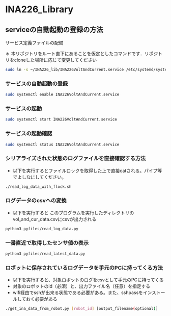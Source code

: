 # INA226_Library


## serviceの自動起動の登録の方法

サービス定義ファイルの配備

＊ 本リポジトリをルート直下にあることを仮定としたコマンドです．リポジトリをcloneした場所に応じて変更してください
```bash
sudo ln -s ~/INA226_lib/INA226VoltAndCurrent.service /etc/systemd/system/INA226VoltAndCurrent.service
```

### サービスの自動起動の登録
```bash
sudo systemctl enable INA226VoltAndCurrent.service
```

### サービスの起動
```bash
sudo systemctl start INA226VoltAndCurrent.service
```

### サービスの起動確認
```bash
sudo systemctl status INA226VoltAndCurrent.service
```

### シリアライズされた状態のログファイルを直接確認する方法
- 以下を実行するとファイルロックを取得した上で直接catされる。パイプ等でよしなにしてください。
```bash
./read_log_data_with_flock.sh
```

### ログデータのcsvへの変換
- 以下を実行すると このプログラムを実行したディレクトリのvol_and_cur_data.csvにcsvが出力される
```bash
python3 pyfiles/read_log_data.py
```

### 一番直近で取得したセンサ値の表示
```bash
python3 pyfiles/read_latest_data.py
```

### ロボットに保存されているログデータを手元のPCに持ってくる方法
- 以下を実行すると、対象ロボットのログをcsvとして手元のPCに持ってくる
- 対象のロボットのid（必須）と、出力ファイル名（任意）を指定する
- wifi経由でsshが出来る状態である必要がある。また、sshpassをインストールしておく必要がある

```bash
./get_ina_data_from_robot.py [robot_id] [output_filename(optional)]
```
